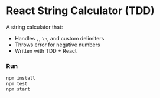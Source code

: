 # React String Calculator (TDD)

A string calculator that:
- Handles `,`, `\n`, and custom delimiters
- Throws error for negative numbers
- Written with TDD + React

### Run
```bash
npm install
npm test
npm start
